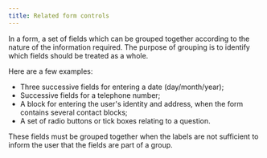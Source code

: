 ```yaml
---
title: Related form controls
---
```


In a form, a set of fields which can be grouped together according to the nature of the information required. The purpose of grouping is to identify which fields should be treated as a whole.

Here are a few examples:

- Three successive fields for entering a date (day/month/year);
- Successive fields for a telephone number;
- A block for entering the user's identity and address, when the form contains several contact blocks;
- A set of radio buttons or tick boxes relating to a question.

These fields must be grouped together when the labels are not sufficient to inform the user that the fields are part of a group.
